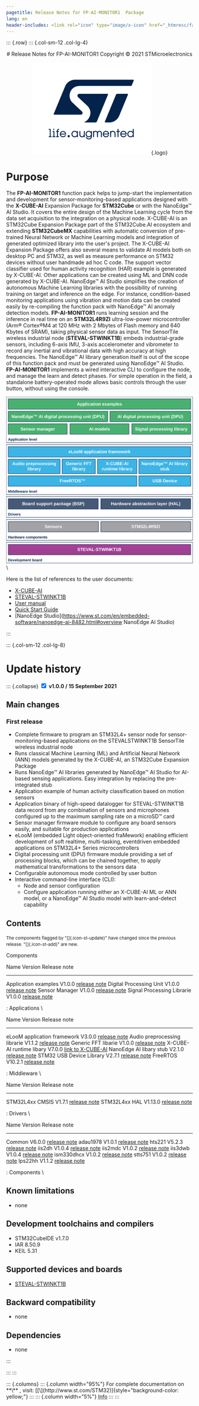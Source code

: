 ```yaml
---
pagetitle: Release Notes for FP-AI-MONITOR1  Package
lang: en
header-includes: <link rel="icon" type="image/x-icon" href="_htmresc/favicon.png" />
---
```


::: {.row}
::: {.col-sm-12 .col-lg-4}

<center>
# Release Notes for FP-AI-MONITOR1
Copyright &copy; 2021 STMicroelectronics
    
[![ST logo](_htmresc/st_logo_2020.png)](https://www.st.com){.logo}
</center>

# Purpose
The **FP-AI-MONITOR1** function pack helps to jump-start the implementation and development for sensor-monitoring-based
applications designed with the **X-CUBE-AI** Expansion Package for **STM32Cube** or with the NanoEdge&trade; AI Studio. It covers the
entire design of the Machine Learning cycle from the data set acquisition to the integration on a physical node.
X-CUBE-AI is an STM32Cube Expansion Package part of the STM32Cube.AI ecosystem and extending **STM32CubeMX**
capabilities with automatic conversion of pre-trained Neural Network or Machine Learning models and integration of generated
optimized library into the user's project. The X-CUBE-AI Expansion Package offers also several means to validate AI models
both on desktop PC and STM32, as well as measure performance on STM32 devices without user handmade ad hoc C code.
The support vector classifier used for human activity recognition (HAR) example is generated by X-CUBE-AI. Other applications
can be created using ML and DNN code generated by X-CUBE-AI.
NanoEdge&trade; AI Studio simplifies the creation of autonomous Machine Learning libraries with the possibility of running training on
target and inference on the edge. For instance, condition-based monitoring applications using vibration and motion data can be
created easily by re-compiling the function pack with NanoEdge&trade; AI anomaly detection models.
**FP-AI-MONITOR1** runs learning session and the inference in real time on an **STM32L4R9ZI** ultra-low-power microcontroller
(Arm&reg; Cortex&reg;M4 at 120 MHz with 2 Mbytes of Flash memory and 640 Kbytes of SRAM), taking physical sensor data as input.
The SensorTile wireless industrial node (**STEVAL-STWINKT1B**) embeds industrial-grade sensors, including 6-axis IMU, 3-axis
accelerometer and vibrometer to record any inertial and vibrational data with high accuracy at high frequencies.
The NanoEdge&trade; AI library generation itself is out of the scope of this function pack and must be generated using NanoEdge&trade;
AI Studio.
**FP-AI-MONITOR1** implements a wired interactive CLI to configure the node, and manage the learn and detect phases. For
simple operation in the field, a standalone battery-operated mode allows basic controls through the user button, without using
the console.


![\<Dummy image template\>](_htmresc/MSv69616.svg)\

Here is the list of references to the user documents:

-   [X-CUBE-AI ](https://www.st.com/en/embedded-software/x-cube-ai.html)
-   [STEVAL-STWINKT1B](https://www.st.com/en/evaluation-tools/steval-stwinkt1b.html)
-   [User manual](https://wiki.st.com/stm32mcu/wiki/FP-AI-MONITOR1_user_manual )
-   [Quick Start Guide](https://wiki.st.com/stm32mcu/wiki/AI:FP-AI-MONITOR1_getting_started)
-   [NanoEdge Studio](https://www.st.com/en/embedded-software/nanoedge-ai-8482.html#overview NanoEdge AI Studio)


:::

::: {.col-sm-12 .col-lg-8}
# Update history

::: {.collapse}
<input type="checkbox" id="collapse-section4" checked aria-hidden="true">
<label for="collapse-section4" aria-hidden="true">__v1.0.0 / 15 September 2021__</label>
<div>			

## Main changes

### First release
- Complete firmware to program an STM32L4+ sensor node for sensor-monitoring-based applications on the STEVALSTWINKT1B
SensorTile wireless industrial node
- Runs classical Machine Learning (ML) and Artificial Neural Network (ANN) models generated by the X-CUBE-AI, an
STM32Cube Expansion Package
- Runs NanoEdge&trade; AI libraries generated by NanoEdge&trade; AI Studio for AI-based sensing applications. Easy integration by
replacing the pre-integrated stub
- Application example of human activity classification based on motion sensors
- Application binary of high-speed datalogger for STEVAL-STWINKT1B data record from any combination of sensors and
microphones configured up to the maximum sampling rate on a microSD&trade; card
- Sensor manager firmware module to configure any board sensors easily, and suitable for production applications
- eLooM (embedded Light object-oriented fraMework) enabling efficient development of soft realtime, multi-tasking, eventdriven
embedded applications on STM32L4+ Series microcontrollers
- Digital processing unit (DPU) firmware module providing a set of processing blocks, which can be chained together, to
apply mathematical transformations to the sensors data
- Configurable autonomous mode controlled by user button
- Interactive command-line interface (CLI):
   - Node and sensor configuration
   - Configure application running either an X-CUBE-AI ML or ANN model, or a NanoEdge&trade; AI Studio model with learn-and-detect capability



## Contents

<small>The components flagged by "[]{.icon-st-update}" have changed since the
previous release. "[]{.icon-st-add}" are new.</small>

Components

  Name                            Version           Release note
  ------------------------------- ----------------- -------------------------------------------------------------------------------------------------------------------------
  Application examples            V1.0.0            [release note](Projects/STM32L4R9ZI-STWIN/Applications/FP-AI-MONITOR1/Release_Notes.html)
  Digital Processing Unit         V1.0.0            [release note](Projects/STM32L4R9ZI-STWIN/Applications/FP-AI-MONITOR1/DPU/Release_Notes.html)
  Sensor Manager                  V1.0.0            [release note](Projects/STM32L4R9ZI-STWIN/Applications/FP-AI-MONITOR1/SensorManager/Release_Notes.html)
  Signal Processing Librarie      V1.0.0            [release note](Projects/STM32L4R9ZI-STWIN/Applications/FP-AI-MONITOR1/signal_processing_lib/Release_Notes.html)

  : Applications
\

  Name                            Version           Release note
  ------------------------------- ----------------- -------------------------------------------------------------------------------------------------------------------------
  eLooM application framework     V3.0.0            [release note](Middlewares/ST/eLooM/Release_Notes.html)
  Audio preprocessing librarie    V1.1.2            [release note](Middlewares/ST/STM32_AI_AudioPreprocessing_Library/Release_Notes.html)
  Generic FFT libarie             V1.0.0            [release note](Middlewares/ST/STM32_GenericFFT_Library/Release_Notes.html)
  X-CUBE-AI runtime libary        V7.0.0            [link to X-CUBE-AI](https://www.st.com/en/embedded-software/x-cube-ai.html)
  NanoEdge AI libary stub         V2.1.0            [release note](Middlewares/ST/NanoEdge_AI_Library/Release_Notes.html)
  STM32 USB Device Library        V2.7.1            [release note](Middlewares/ST/STM32_USB_Device_Library/Release_Notes.html)
  FreeRTOS                        V10.2.1           [release note](Middlewares/Third_Party/FreeRTOS/Source/st_readme.txt)

  : Middleware
\

  Name                            Version           Release note
  ------------------------------- ----------------- -------------------------------------------------------------------------------------------------------------------------
  STM32L4xx CMSIS                 V1.7.1            [release note](Drivers/CMSIS/Device/ST/STM32L4xx/Release_Notes.html)
  STM32L4xx HAL                   V1.13.0           [release note](Drivers/STM32L4xx_HAL_Driver/Release_Notes.html)
 
  : Drivers
\

  Name                            Version           Release note
  ------------------------------- ----------------- -------------------------------------------------------------------------------------------------------------------------
  Common                           V6.0.0           [release note](Drivers/BSP/Components/Common/Release_Notes.html)
  adau1978                         V1.0.1           [release note](Drivers/BSP/Components/adau1978/Release_Notes.html)
  hts221                           V5.2.3           [release note](Drivers/BSP/Components/hts221/Release_Notes.html)
  iis2dh                           V1.0.4           [release note](Drivers/BSP/Components/iis2dh/Release_Notes.html)
  iis2mdc                          V1.0.2           [release note](Drivers/BSP/Components/iis2mdc/Release_Notes.html)
  iis3dwb                          V1.0.4           [release note](Drivers/BSP/Components/iis3dwb/Release_Notes.html)
  ism330dhcx                       V1.0.2           [release note](Drivers/BSP/Components/ism330dhcx/Release_Notes.html)
  stts751                          V1.0.2           [release note](Drivers/BSP/Components/stts751/Release_Notes.html)
  lps22hh                          V1.1.2           [release note](Drivers/BSP/Components/lps22hh/Release_Notes.html)
  
  : Components
\


## Known limitations

-   none

## Development toolchains and compilers
-	STM32CubeIDE v1.7.0
-	IAR 8.50.9
-	KEIL 5.31

## Supported devices and boards
- [STEVAL-STWINKT1B](https://www.st.com/en/evaluation-tools/steval-stwinkt1b.html)

## Backward compatibility

-   none

## Dependencies

-   none

</div>
:::


:::
:::

<footer class="sticky">
::: {.columns}
::: {.column width="95%"}
For complete documentation on **\<SW or product family name\>** ,
visit: [[\<SW or product family URL\>](http://www.st.com/STM32)]{style="background-color: yellow;"}
:::
::: {.column width="5%"}
<abbr title="Based on template cx566953 version 2.1">Info</abbr>
:::
:::
</footer>
